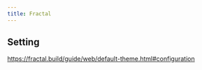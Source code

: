 ```yaml
---
title: Fractal
---
```


## Setting

https://fractal.build/guide/web/default-theme.html#configuration